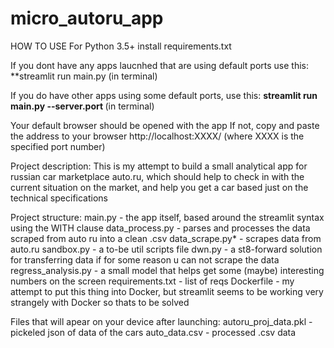 # micro_autoru_app
HOW TO USE
For Python 3.5+ install requirements.txt

If you dont have any apps laucnhed that are using default ports use this:
**streamlit run main.py (in terminal)

If you do have other apps using some default ports, use this:
**streamlit run main.py --server.port <unused port number>** (in terminal)

Your default browser should be opened with the app
If not, copy and paste the address to your browser http://localhost:XXXX/ (where XXXX is the specified port number)

Project description:
This is my attempt to build a small analytical app for russian car marketplace auto.ru, which should help to check in with the current situation on the market, and help you get a car based just on the technical specifications

Project structure:
  main.py - the app itself, based around the streamlit syntax using the WITH clause
  data_process.py - parses and processes the data scraped from auto ru into a clean .csv
  data_scrape.py* - scrapes data from auto.ru
  sandbox.py - a to-be util scripts file
  dwn.py - a st8-forward solution for transferring data if for some reason u can not scrape the data 
  regress_analysis.py - a small model that helps get some (maybe) interesting numbers on the screen
  requirements.txt - list of reqs
  Dockerfile - my attempt to put this thing into Docker, but streamlit seems to be working very strangely with Docker so thats to be solved
  
Files that will apear on your device after launching:
  autoru_proj_data.pkl - pickeled json of data of the cars
  auto_data.csv - processed .csv data 
